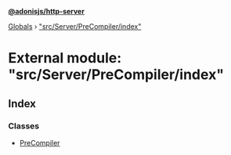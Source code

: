 **[@adonisjs/http-server](../README.md)**

[Globals](../README.md) › [&quot;src/Server/PreCompiler/index&quot;](_src_server_precompiler_index_.md)

# External module: "src/Server/PreCompiler/index"

## Index

### Classes

* [PreCompiler](../classes/_src_server_precompiler_index_.precompiler.md)